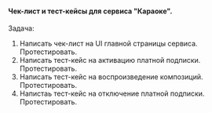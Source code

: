 #### Чек-лист и тест-кейсы для сервиса "Караоке".
Задача: 
1. Написать чек-лист на UI главной страницы сервиса. Протестировать.
2. Написать тест-кейс на активацию платной подписки. Протестировать.
3. Написать тест-кейс на воспроизведение композиций. Протестировать.
4. Напистаь тест-кейс на отключение платной подписки. Протестировать.  
